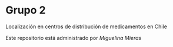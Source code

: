 # Grupo 2
Localización en centros de distribución de medicamentos en Chile

Este repositorio está administrado por *Miguelina Mieras*
